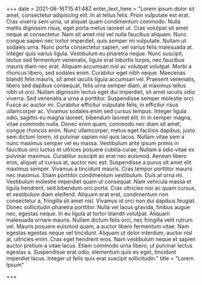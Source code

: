 +++
date = 2021-06-16T15:41:48Z
enter_text_here = "Lorem ipsum dolor sit amet, consectetur adipiscing elit. In at tellus felis. Proin vulputate est erat. Cras viverra sem urna, ut aliquet quam condimentum commodo. Nulla mattis dignissim risus, eget porta metus laoreet ut. Cras volutpat sit amet neque at consectetur. Nam sit amet nisl vel nulla faucibus aliquam. Nunc congue sapien nec tortor imperdiet, quis semper mi vulputate. Nullam ut sodales urna. Nunc porta consectetur sapien, vel varius felis malesuada at. Integer quis varius ligula. Vestibulum eu pharetra neque. Nunc suscipit, lectus sed fermentum venenatis, ligula erat lobortis turpis, nec faucibus mauris diam nec erat. Aliquam accumsan nisl ac volutpat volutpat. Morbi a rhoncus libero, sed sodales enim.  Curabitur eget nibh neque. Maecenas blandit felis mauris, sit amet iaculis ligula accumsan vel. Praesent venenatis, libero sed dapibus consequat, felis urna semper diam, at maximus tellus nibh ut orci. Nullam dignissim lectus eget dui imperdiet, sit amet iaculis odio viverra. Sed venenatis a urna a porttitor. Suspendisse semper molestie orci. Fusce ac auctor mi. Curabitur efficitur vulputate felis, in efficitur risus ullamcorper ac. Vivamus sodales enim sed cursus tempus. Integer ligula odio, sagittis eu magna laoreet, bibendum laoreet elit. In in semper magna, vitae commodo nulla. Donec enim quam, commodo nec diam sit amet, congue rhoncus enim. Nunc ullamcorper, metus eget facilisis dapibus, justo sem dictum lorem, id pulvinar sapien nisl quis lacus.  Nullam vitae sem a nunc maximus semper vel eu massa. Vestibulum ante ipsum primis in faucibus orci luctus et ultrices posuere cubilia curae; Nullam a odio vitae ex pulvinar maximus. Curabitur suscipit ac erat nec euismod. Aenean libero eros, aliquet ut cursus at, auctor nec est. Suspendisse a purus sit amet elit maximus semper. Vivamus a tincidunt mauris. Cras tempor porttitor mauris nec maximus. Etiam porttitor condimentum vestibulum. Duis at urna mi.  Vestibulum molestie imperdiet quam ut consequat. Nam vehicula massa et ligula hendrerit, sed bibendum orci porta. Cras ultricies nisi ac quam cursus, et vestibulum diam eleifend. Aliquam erat erat, condimentum non consectetur a, fringilla sit amet nisl. Vivamus id orci non dui dapibus feugiat. Donec sollicitudin pharetra porttitor. Nulla vel lacus gravida, finibus augue nec, egestas neque. In eu ligula at tortor blandit volutpat. Aliquam malesuada ornare mauris. Nullam dictum felis orci, nec fringilla velit rutrum vel.  Mauris posuere euismod quam, a auctor libero fermentum vitae. Nam egestas egestas neque vel tincidunt. Aliquam ut dolor interdum, auctor nisl at, ultricies enim. Cras eget hendrerit eros. Nam vestibulum neque et sapien auctor pretium a vitae lacus. Etiam commodo urna libero, ut pulvinar lectus egestas a. Suspendisse erat odio, elementum quis ex eget, tincidunt imperdiet lacus. Integer ut felis quis erat suscipit sollicitudin."
title = "Lorem Ipsum"

+++
